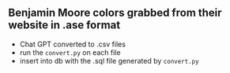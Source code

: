 
## Benjamin Moore colors grabbed from their website in .ase format
- Chat GPT converted to .csv files
- run the `convert.py` on each file
- insert into db with the .sql file generated by `convert.py`